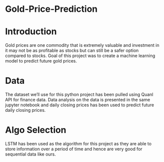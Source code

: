 # Gold-Price-Prediction

# Introduction
Gold prices are one commodity that is extremely valuable and investment in it may not be as profitable as stocks but can still be a safer option compared to stocks. Goal of this project was to create a machine learning model to predict future gold prices.

# Data
The dataset we’ll use for this python project has been pulled using Quanl API for finance data. Data analysis on the data is presented in the same jupyter notebook and daily closing prices has been used to predict future daily closing prices.

# Algo Selection

LSTM has been used as the algorithm for this project as they are able to store information over a period of time and hence are very good for sequential data like ours. 
